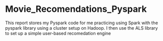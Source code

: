 # Movie_Recomendations_Pyspark
This report stores my Pyspark code for me practicing using Spark with the pyspark library using a cluster setup on Hadoop.  I then use the ALS library to set up a simple user-based recomedation engine
